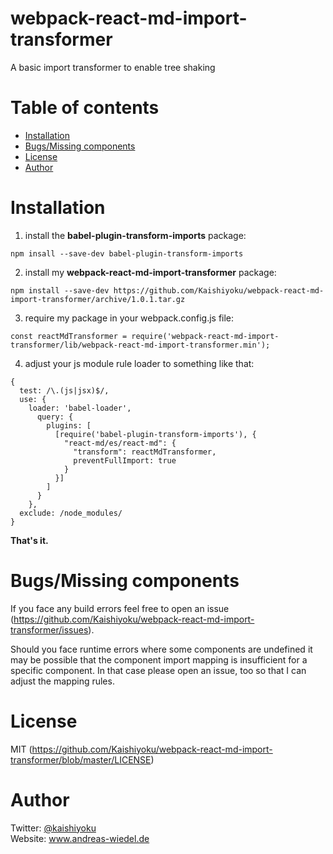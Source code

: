 # webpack-react-md-import-transformer
A basic import transformer to enable tree shaking

Table of contents
=================
  * [Installation](#installation)
  * [Bugs/Missing components](#bugs-missingcomponents)
  * [License](#license)
  * [Author](#author)

Installation
============
1. install the **babel-plugin-transform-imports** package:  
```
npm insall --save-dev babel-plugin-transform-imports
```
2. install my **webpack-react-md-import-transformer** package:  
```
npm install --save-dev https://github.com/Kaishiyoku/webpack-react-md-import-transformer/archive/1.0.1.tar.gz
```
3. require my package in your webpack.config.js file:  
```
const reactMdTransformer = require('webpack-react-md-import-transformer/lib/webpack-react-md-import-transformer.min');
```
4. adjust your js module rule loader to something like that:  
```
{
  test: /\.(js|jsx)$/,
  use: {
    loader: 'babel-loader',
      query: {
        plugins: [
          [require('babel-plugin-transform-imports'), {
            "react-md/es/react-md": {
              "transform": reactMdTransformer,
              preventFullImport: true
            }
          }]
        ]
      }
    },
  exclude: /node_modules/
}
```

**That's it.**

Bugs/Missing components
=======================
If you face any build errors feel free to open an issue (https://github.com/Kaishiyoku/webpack-react-md-import-transformer/issues).

Should you face runtime errors where some components are undefined it may be possible that the component import mapping is insufficient for a specific component. In that case please open an issue, too so that I can adjust the mapping rules.

License
=======
MIT (https://github.com/Kaishiyoku/webpack-react-md-import-transformer/blob/master/LICENSE)


Author
======
Twitter: [@kaishiyoku](https://twitter.com/kaishiyoku)  
Website: www.andreas-wiedel.de
